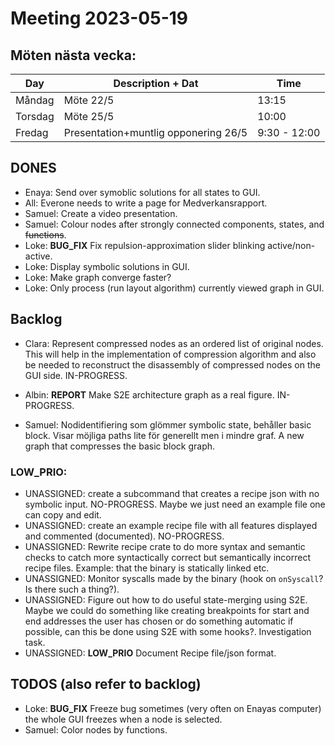 # Meeting 2023-05-19

## Möten nästa vecka:

| Day     | Description + Dat                    | Time         |
|---------|--------------------------------------|--------------|
| Måndag  | Möte 22/5                            | 13:15        |
| Torsdag | Möte 25/5                            | 10:00        |
| Fredag  | Presentation+muntlig opponering 26/5 | 9:30 - 12:00 |


## DONES
- Enaya: Send over symoblic solutions for all states to GUI.
- All: Everone needs to write a page for Medverkansrapport.
- Samuel: Create a video presentation.
- Samuel: Colour nodes after strongly connected components, states, and
  ~~functions~~.
- Loke: **BUG_FIX** Fix repulsion-approximation slider blinking
  active/non-active.
- Loke: Display symbolic solutions in GUI.
- Loke: Make graph converge faster?
- Loke: Only process (run layout algorithm) currently viewed graph in GUI.

## Backlog

- Clara: Represent compressed nodes as an ordered list of original nodes. This
  will help in the implementation of compression algorithm and also be needed
  to reconstruct the disassembly of compressed nodes on the GUI side.
  IN-PROGRESS.

- Albin: **REPORT** Make S2E architecture graph as a real figure. IN-PROGRESS.

- Samuel: Nodidentifiering som glömmer symbolic state, behåller basic block.
  Visar möjliga paths lite för generellt men i mindre graf. A new graph that
  compresses the basic block graph.

### LOW_PRIO:
- UNASSIGNED: create a subcommand that creates a recipe json with no symbolic
  input. NO-PROGRESS. Maybe we just need an example file one can copy and edit.
- UNASSIGNED: create an example recipe file with all features displayed and
  commented (documented). NO-PROGRESS.
- UNASSIGNED: Rewrite recipe crate to do more syntax and semantic checks to
  catch more syntactically correct but semantically incorrect recipe files.
  Example: that the binary is statically linked etc.
- UNASSIGNED: Monitor syscalls made by the binary (hook on `onSyscall`? Is
  there such a thing?).
- UNASSIGNED: Figure out how to do useful state-merging using S2E. Maybe we
  could do something like creating breakpoints for start and end addresses the
  user has chosen or do something automatic if possible, can this be done using
  S2E with some hooks?. Investigation task.
- UNASSIGNED: **LOW_PRIO** Document Recipe file/json format.

## TODOS (also refer to backlog)
- Loke: **BUG_FIX** Freeze bug sometimes (very often on Enayas computer)
  the whole GUI freezes when a node is selected.
- Samuel: Color nodes by functions.

